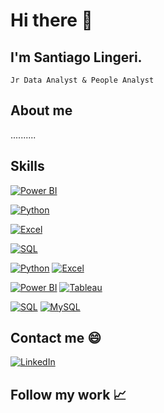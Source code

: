 # Hi there 👋

## I'm Santiago Lingeri.
    Jr Data Analyst & People Analyst

## About me

..........

## Skills

[![Power BI](https://img.shields.io/badge/Power%20BI-yellow?style=for-the-badge&logo=powerbi&logoColor=yellow&labelColor=black)](https://powerbi.microsoft.com/)</br>

[![Python](https://img.shields.io/badge/Python-3776AB?style=for-the-badge&logo=python&logoColor=3776AB&labelColor=black)](https://powerbi.microsoft.com/)</br>

[![Excel](https://img.shields.io/badge/MS%20Excel-217346?style=for-the-badge&logo=microsoftexcel&logoColor=217346&labelColor=black)](https://www.microsoft.com/en-us/microsoft-365/excel)</br>

[![SQL](https://img.shields.io/badge/SQL-4285F4?style=for-the-badge&logo=googlecloud&logoColor=4285F4&labelColor=black)](https://www.microsoft.com/en-us/sql-server)</br>




[![Python](https://img.shields.io/badge/Python-3.x-blue?logo=python)](https://www.python.org/)
[![Excel](https://img.shields.io/badge/Excel-217346?logo=microsoftexcel)](https://www.microsoft.com/en-us/microsoft-365/excel)

[![Power BI](https://img.shields.io/badge/Power%20BI-Desktop-yellow?logo=power-bi)](https://powerbi.microsoft.com/)
[![Tableau](https://img.shields.io/badge/Tableau-Data%20Visualization-blueviolet?logo=tableau)](https://www.tableau.com/)

[![SQL](https://img.shields.io/badge/SQL-Database-red?logo=sql)](https://en.wikipedia.org/wiki/SQL)
    [![MySQL](https://img.shields.io/badge/MySQL-Database-orange?logo=mysql)](https://www.mysql.com/)

## Contact me :smile:

[![LinkedIn](https://img.shields.io/badge/LinkedIn-Profile-blue?logo=linkedin)](https://www.linkedin.com/in/SantiagoLingeri)

## Follow my work 📈
